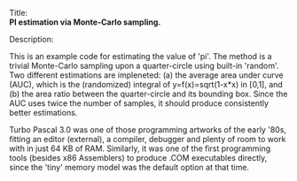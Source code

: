 Title:<br/>
<b>PI estimation via Monte-Carlo sampling.</b>

Description:<br/>
<p>This is an example code for estimating the value of 'pi'. The method is a trivial Monte-Carlo sampling upon a quarter-circle using built-in 'random'. Two different estimations are impleneted: (a) the average area under curve (AUC), which is the (randomized) integral of y=f(x)=sqrt(1-x*x) in [0,1], and (b) the area ratio between the quarter-circle and its bounding box. Since the AUC uses twice the number of samples, it should produce consistently better estimations.

Turbo Pascal 3.0 was one of those programming artworks of the early '80s, fitting an editor (external), a compiler, debugger and plenty of room to work with in just 64 KB of RAM. Similarly, it was one of the first programming tools (besides x86 Assemblers) to produce .COM executables directly, since the 'tiny' memory model was the default option at that time.
